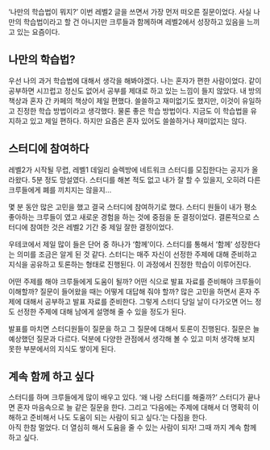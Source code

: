 ‘나만의 학습법이 뭐지?’ 이번 레벨2 글을 쓰면서 가장 먼저 떠오른 질문이었다. 
사실 나만의 학습법이라고 할 건 아니지만 크루들과 함께하며 레벨2에서 성장하고 있음을 느끼고 있는 요즘이다.
## 나만의 학습법?

우선 나의 과거 학습법에 대해서 생각을 해봐야겠다. 나는 혼자가 편한 사람이었다. 같이 공부하면 시끄럽고 정신도 없어서 공부를 제대로 하고 있는 느낌이 들지 않았다. 내 방의 책상과 혼자 간 카페의 책상이 제일 편했다. 
쓸쓸하고 재미없기도 했지만, 이것이 유일하고 진정한 학습 방법이라고 생각했다. 물론 좋은 학습 방법이다. 
지금도 이 학습법을 유지하고 있고 제일 편하다. 하지만 요즘은 혼자 있어도 쓸쓸하거나 재미없지는 않다.

## 스터디에 참여하다

레벨2가 시작될 무렵, 레벨1 데일리 슬렉방에 네트워크 스터디를 모집한다는 공지가 올라왔다. 
5분 정도 망설였다. 스터디를 해본 적도 없고 내가 잘 할 수 있을지, 오히려 다른 크루들에게 폐를 끼치지는 않을지…  

몇 분 동안 많은 고민을 했고 결국 스터디에 참여하기로 했다. 스터디 원들이 내가 평소 좋아하는 크루들이 였고 새로운 경험을 하는 것에 중점을 둔 결정이었다. 
결론적으로 스터디에 참여한 것은 레벨2 기간 중 제일 잘한 결정이었다.  

우테코에서 제일 많이 들은 단어 중 하나가 ‘함께’이다. 스터디를 통해서 ‘함께’ 성장한다는 의미를 조금은 알게 된 것 같다. 
스터디는 매주 자신이 선정한 주제에 대해 준비하고 지식을 공유하고 토론하는 형태로 진행된다. 이 과정에서 진정한 학습이 이루어진다.
  
어떤 주제를 해야 크루들에게 도움이 될까? 어떤 식으로 발표 자료를 준비해야 크루들이 이해할까? 질문이 들어왔을 때는 어떻게 대답해 줘야 할까? 많은 고민을 하면서 혼자 주제에 대해서 공부하고 발표 자료를 준비한다. 
그렇게 스터디 당일 날이 다가오면 어느 정도 선정한 주제에 대해 남에게 설명해 줄 수 있을 정도가 된다.
  
발표를 마치면 스터디원들이 질문을 하고 그 질문에 대해서 토론이 진행된다. 질문은 늘 예상했던 질문과 다르다. 덕분에 다양한 관점에서 생각해 볼 수 있고 미처 생각해 보지 못한 부분에서의 지식도 쌓이게 된다.

## 계속 함께 하고 싶다

스터디를 하며 크루들에게 많이 배우고 있다. ‘왜 나랑 스터디를 해줄까?’ 스터디가 끝나면 혼자 마음속으로 늘 같은 질문을 한다. 
그리고 ‘다음에는 주제에 대해서 더 명확히 이해하고 준비해서 나도 도움이 되는 사람이 되고 싶다.’는 다짐을 한다.  
아직 한참 멀었다. 더 열심히 해서 도윰을 줄 수 있는 사람이 되자! 그때 까지 계속 함께 하고 싶다. 

